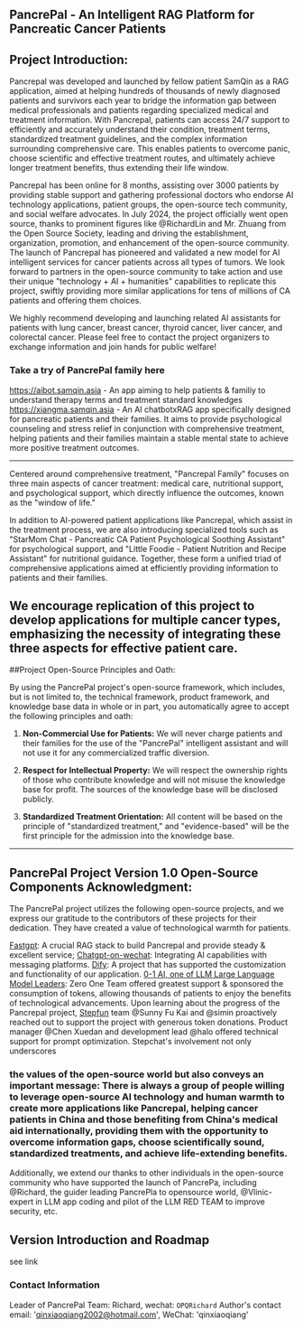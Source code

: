 ## PancrePal - An Intelligent RAG Platform for Pancreatic Cancer Patients


## Project Introduction:
Pancrepal was developed and launched by fellow patient SamQin as a RAG application, aimed at helping hundreds of thousands of newly diagnosed patients and survivors each year to bridge the information gap between medical professionals and patients regarding specialized medical and treatment information. With Pancrepal, patients can access 24/7 support to efficiently and accurately understand their condition, treatment terms, standardized treatment guidelines, and the complex information surrounding comprehensive care. This enables patients to overcome panic, choose scientific and effective treatment routes, and ultimately achieve longer treatment benefits, thus extending their life window.

Pancrepal has been online for 8 months, assisting over 3000 patients by providing stable support and gathering professional doctors who endorse AI technology applications, patient groups, the open-source tech community, and social welfare advocates. In July 2024, the project officially went open source, thanks to prominent figures like @RichardLin and Mr. Zhuang from the Open Source Society, leading and driving the establishment, organization, promotion, and enhancement of the open-source community.
The launch of Pancrepal has pioneered and validated a new model for AI intelligent services for cancer patients across all types of tumors. We look forward to partners in the open-source community to take action and use their unique "technology + AI + humanities" capabilities to replicate this project, swiftly providing more similar applications for tens of millions of CA patients and offering them choices.

We highly recommend developing and launching related AI assistants for patients with lung cancer, breast cancer, thyroid cancer, liver cancer, and colorectal cancer. Please feel free to contact the project organizers to exchange information and join hands for public welfare! 

### Take a try of PancrePal family here 

https://aibot.samqin.asia - An app aiming to help patients & familiy to understand therapy terms and treatment standard knowledges
https://xiangma.samqin.asia - An AI chatbotxRAG app specifically designed for pancreatic patients and their families. It aims to provide psychological counseling and stress relief in conjunction with comprehensive treatment, helping patients and their families maintain a stable mental state to achieve more positive treatment outcomes.

---
Centered around comprehensive treatment, "Pancrepal Family" focuses on three main aspects of cancer treatment: medical care, nutritional support, and psychological support, which directly influence the outcomes, known as the "window of life."

In addition to AI-powered patient applications like Pancrepal, which assist in the treatment process, we are also introducing specialized tools such as "StarMom Chat - Pancreatic CA Patient Psychological Soothing Assistant" for psychological support, and "Little Foodie - Patient Nutrition and Recipe Assistant" for nutritional guidance. Together, these form a unified triad of comprehensive applications aimed at efficiently providing information to patients and their families.

We encourage replication of this project to develop applications for multiple cancer types, emphasizing the necessity of integrating these three aspects for effective patient care.
---

##Project Open-Source Principles and Oath:

By using the PancrePal project's open-source framework, which includes, but is not limited to, the technical framework, product framework, and knowledge base data in whole or in part, you automatically agree to accept the following principles and oath:

1. **Non-Commercial Use for Patients:** We will never charge patients and their families for the use of the "PancrePal" intelligent assistant and will not use it for any commercialized traffic diversion.

2. **Respect for Intellectual Property:** We will respect the ownership rights of those who contribute knowledge and will not misuse the knowledge base for profit. The sources of the knowledge base will be disclosed publicly.

3. **Standardized Treatment Orientation:** All content will be based on the principle of "standardized treatment," and "evidence-based" will be the first principle for the admission into the knowledge base.

---
## PancrePal Project Version 1.0 Open-Source Components Acknowledgment:
The PancrePal project utilizes the following open-source projects, and we express our gratitude to the contributors of these projects for their dedication. They have created a value of technological warmth for patients.

[Fastgpt](https://github.com/labring/FastGPT): A crucial RAG stack to build Pancrepal and provide steady & excellent service; 
[Chatgpt-on-wechat](https://github.com/zhayujie/chatgpt-on-wechat/tree/master): Integrating AI capabilities with messaging platforms.
[Dify](https://github.com/langgenius/dify): A project that has supported the customization and functionality of our application.
[0-1 AI, one of LLM Large Language Model Leaders](https://01.ai): Zero One Team offered greatest support & sponsored the consumption of tokens, allowing thousands of patients to enjoy the benefits of technological advancements.
Upon learning about the progress of the Pancrepal project, [Stepfun](https://stepfun.com) team @Sunny Fu Kai and @simin proactively reached out to support the project with generous token donations. Product manager @Chen Xuedan and development lead @halo offered technical support for prompt optimization. Stepchat's involvement not only underscores 
 ### the values of the open-source world but also conveys an important message: There is always a group of people willing to leverage open-source AI technology and human warmth to create more applications like Pancrepal, helping cancer patients in China and those benefiting from China's medical aid internationally, providing them with the opportunity to overcome information gaps, choose scientifically sound, standardized treatments, and achieve life-extending benefits.
Additionally, we extend our thanks to other individuals in the open-source community who have supported the launch of PancrePa, including @Richard, the guider leading PancrePla to opensource world, @Vlinic-expert in LLM app coding and pilot of the LLM RED TEAM to improve security, etc.


## Version Introduction and Roadmap
see link


### Contact Information
Leader of PancrePal Team: Richard, wechat: `OPQRichard`
Author's contact email: 'qinxiaoqiang2002@hotmail.com', WeChat: 'qinxiaoqiang'


